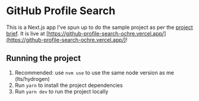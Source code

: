 # GitHub Profile Search

This is a Next.js app I've spun up to do the sample project as per the [project brief](https://github.com/florinpop17/app-ideas/blob/master/Projects/2-Intermediate/GitHub-Profiles.md). It is live at [https://github-profile-search-ochre.vercel.app/](https://github-profile-search-ochre.vercel.app/)!

## Running the project

1. Recommended: use `nvm use` to use the same node version as me (lts/hydrogen)
2. Run `yarn` to install the project dependencies
3. Run `yarn dev` to run the project locally